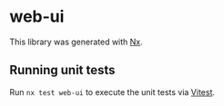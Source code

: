 # web-ui

This library was generated with [Nx](https://nx.dev).

## Running unit tests

Run `nx test web-ui` to execute the unit tests via [Vitest](https://vitest.dev/).
